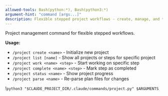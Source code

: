 ```yaml
---
allowed-tools: Bash(python:*), Bash(python3:*)
argument-hint: "command [args...]"
description: Flexible stepped project workflows - create, manage, and track project steps
---
```


Project management command for flexible stepped workflows.

**Usage:**
- `/project create <name>` - Initialize new project
- `/project list [name]` - Show all projects or steps for specific project
- `/project work <name> <step>` - Start working on specific step
- `/project complete <name> <step>` - Mark step as completed
- `/project status <name>` - Show project progress
- `/project parse <name>` - Re-parse plan files for changes

!`python3 "$CLAUDE_PROJECT_DIR/.claude/commands/project.py" $ARGUMENTS`